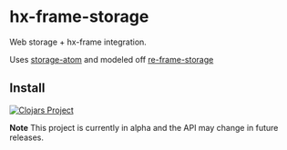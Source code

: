 # hx-frame-storage

Web storage + hx-frame integration.

Uses [storage-atom](https://github.com/alandipert/storage-atom) and modeled off [re-frame-storage](https://github.com/akiroz/re-frame-storage)

## Install

[![Clojars Project](https://img.shields.io/clojars/v/oconn/hx-frame-storage.svg)](https://clojars.org/oconn/hx-frame-storage)

**Note** This project is currently in alpha and the API may change in future releases.

